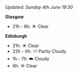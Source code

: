 *Updated: Sunday 4th June 19:30*

**Glasgow**

* 21h - 8h: :sunny: Clear

**Edinburgh**

* 21h: :sunny: Clear
* 22h - 0h: :partly_sunny: Partly Cloudy
* 1h - 7h: :cloud: Cloudy
* 8h: :sunny: Clear
